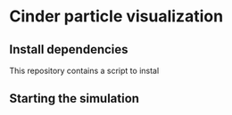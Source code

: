 # Cinder particle visualization

## Install dependencies

This repository contains a script to instal

## Starting the simulation


